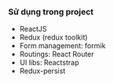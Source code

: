 ### Sử dụng trong project

- ReactJS
- Redux (redux toolkit)
- Form management: formik
- Routings: React Router
- UI libs: Reactstrap
- Redux-persist
